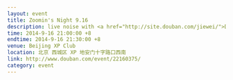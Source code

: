 ```yaml
---
layout: event
title: Zoomin's Night 9.16
description: live noise with <a href="http://site.douban.com/jiewei/">Deng Cheng Long</a>
time: 2014-9-16 21:00:00 +8
endtime: 2014-9-16 21:30:00 +8
venue: Beijing XP Club
location: 北京 西城区 XP 地安门十字路口西南
link: http://www.douban.com/event/22160375/
category: event
---
```

